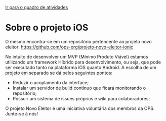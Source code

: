 [Ir para o quadro de atividades](https://github.com/ops-org/projeto-novo-eleitor/projects/11)

# Sobre o projeto iOS

O mesmo encontra-se em um repositório pertencente ao projeto novo eleitor:
https://github.com/ops-org/projeto-novo-eleitor-ionic

No intuito de desenvolver um MVP (Mínimo Produto Viável) estamos utilizando um framework Híbrido para desenvolvimento, ou seja, que pode ser executado tanto na plataforma iOS quanto Android. A escolha de um projeto em separado se dá pelos seguintes pontos:

* Reduzir o acoplamento da interface;
* Instalar um servidor de build continuo que ficará monitorando o repositório;
* Possuir um sistema de issues próprios e wiki para colaboradores;

O projeto Novo Eleitor é uma iniciativa voluntária dos membros da OPS. Junte-se á nós!

